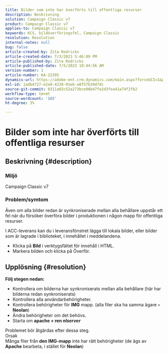 ```yaml
---
title: Bilder som inte har överförts till offentliga resurser
description: Beskrivning
solution: Campaign Classic v7
product: Campaign Classic v7
applies-to: Campaign Classic v7
keywords: KCS, bildöverföringsfel, Campaign Classic
resolution: Resolution
internal-notes: null
bug: false
article-created-by: Zita Rodricks
article-created-date: 7/3/2023 5:46:09 PM
article-published-by: Zita Rodricks
article-published-date: 7/5/2023 10:44:56 AM
version-number: 1
article-number: KA-22395
dynamics-url: https://adobe-ent.crm.dynamics.com/main.aspx?forceUCI=1&pagetype=entityrecord&etn=knowledgearticle&id=ff97d978-c919-ee11-8f6e-6045bd006268
exl-id: 1adb4727-e2a9-4239-91eb-a8f57b39d7dc
source-git-commit: 0311a02c52a273bce96b47fe2d3fea41a74f2fb2
workflow-type: tm+mt
source-wordcount: '165'
ht-degree: 3%

---
```


# Bilder som inte har överförts till offentliga resurser

## Beskrivning {#description}


### <b>Miljö </b>

Campaign Classic v7

### <b>Problem/symtom</b>

Även om alla bilder redan är synkroniserade mellan alla behållare uppstår ett fel när du försöker överföra bilder i produktionen i någon mapp för offentliga resurser.

I ACC-leverans kan du i leveransfönstret lägga till lokala bilder, eller bilder som är lagrade i biblioteket, i innehållet i meddelandena.

- Klicka på <b>Bild</b> i verktygsfältet för innehåll i HTML.
- Markera bilden och klicka på Överför.



## Upplösning {#resolution}

<b>Följ stegen nedan:</b>
- Kontrollera om bilderna har synkroniserats mellan alla behållare (här har bilderna redan synkroniserats)
- Kontrollera alla användarbehörigheter.
- Kontrollera behörigheter för <b>IMG</b> mapp. (alla filer ska ha samma ägare `>`  <b>Neolan</b>)
- Ändra behörigheter om det behövs.
- Starta om <b>apache + ren *nlserver</b>*


Problemet bör åtgärdas efter dessa steg.
<br>Orsak <br>
Många filer från<b> den </b><b>IMG-mapp</b> inte har rätt behörigheter (de ägs av <b>Apache</b> bearbeta, i stället för <b>Neolan</b>)
